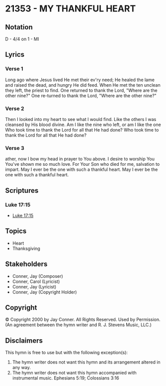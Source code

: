 # 21353 - MY THANKFUL HEART

## Notation

D - 4/4 on 1 - MI

## Lyrics

### Verse 1

Long ago where Jesus lived He met their ev'ry need; He healed the lame and raised the dead, and hungry He did feed. When He met the ten unclean they left, the priest to find. One returned to thank the Lord, "Where are the other nine?" One re-turned to thank the Lord, "Where are the other nine?"

### Verse 2

Then I looked into my heart to see what I would find. Like the others I was cleansed by His blood divine. Am I like the nine who left, or am I like the one Who took time to thank the Lord for all that He had done? Who took time to thank the Lord for all that He had done?

### Verse 3

ather, now I bow my head in prayer to You above. I desire to worship You You've shown me so much love. For Your Son who died for me, salvation to impart. May I ever be the one with such a thankful heart. May I ever be the one with such a thankful heart.


## Scriptures

### Luke 17:15

- [Luke 17:15](https://www.biblegateway.com/passage/?search=Luke%2017%3A15)


## Topics

- Heart
- Thanksgiving

## Stakeholders

- Conner, Jay (Composer)
- Conner, Carol (Lyricist)
- Conner, Jay (Lyricist)
- Conner, Jay (Copyright Holder)

## Copyright

© Copyright 2000 by Jay Conner. All Rights Reserved. Used by Permission.
(An agreement between the hymn writer and R. J. Stevens Music, LLC.)

## Disclaimers

This hymn is free to use but with the following exception(s):
1. The hymn writer does not want this hymn and its arrangement altered in any way.
2. The hymn writer does not want this hymn accompanied with instrumental music.
Ephesians 5:19; Colossians 3:16

